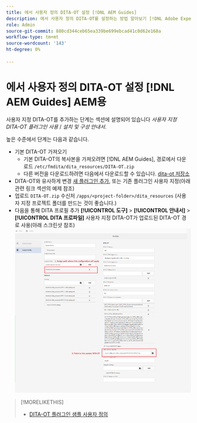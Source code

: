 ```yaml
---
title: 에서 사용자 정의 DITA-OT 설정 [!DNL AEM Guides]
description: 에서 사용자 정의 DITA-OT를 설정하는 방법 알아보기 [!DNL Adobe Experience Manager Guides]
role: Admin
source-git-commit: 880cd344ceb65ea339be699ebcad41c0d62e168a
workflow-type: tm+mt
source-wordcount: '143'
ht-degree: 0%

---
```


# 에서 사용자 정의 DITA-OT 설정 [!DNL AEM Guides] AEM용

사용자 지정 DITA-OT를 추가하는 단계는 섹션에 설명되어 있습니다 _사용자 지정 DITA-OT 플러그인 사용_ / _설치 및 구성 안내서_.

높은 수준에서 단계는 다음과 같습니다.

+ 기본 DITA-OT 가져오기
   + 기본 DITA-OT의 복사본을 가져오려면 [!DNL AEM Guides], 경로에서 다운로드 `/etc/fmdita/dita_resources/DITA-OT.zip`
   + 다른 버전을 다운로드하려면 다음에서 다운로드할 수 있습니다. [dita-ot 저장소](https://www.dita-ot.org/download)
+ DITA-OT와 유사하게 변경 [새 플러그인 추가](https://www.dita-ot.org/dev/topics/plugins-installing.html), 또는 기존 플러그인 사용자 지정(아래 관련 링크 섹션의 예제 참조)
+ 업로드 `DITA-OT.zip` 수신처 `/apps/<project-folder>/dita_resources` (사용자 지정 프로젝트 폴더를 만드는 것이 좋습니다.)
+ 다음을 통해 DITA 프로필 추가 **[!UICONTROL 도구]** > **[!UICONTROL 안내서]** > **[!UICONTROL DITA 프로파일]** 사용자 지정 DITA-OT가 업로드된 DITA-OT 경로 사용(아래 스크린샷 참조)
  ![DITA 프로파일](assets/dita-profile.png)

>[!MORELIKETHIS]
>
>+ [DITA-OT 플러그인 샘플 사용자 정의](https://www.dita-ot.org/dev/topics/pdf-customization.html)
